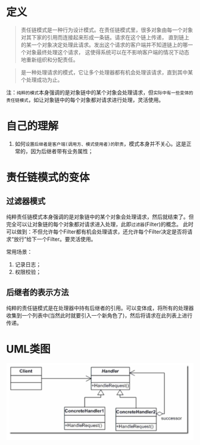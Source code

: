 # 定义
> 责任链模式是一种行为设计模式。在责任链模式里，很多对象由每一个对象对其下家的引用而连接起来形成一条链。请求在这个链上传递，
> 直到链上的某一个对象决定处理此请求。发出这个请求的客户端并不知道链上的哪一个对象最终处理这个请求，
> 这使得系统可以在不影响客户端的情况下动态地重新组织和分配责任。

> 是一种处理请求的模式，它让多个处理器都有机会处理该请求，直到其中某个处理成功为止。

注：`纯粹的模式`本身强调的是对象链中的某个对象会处理请求，但`实际中有一些变体的责任链模式`，如让对象链中的每个对象都对请求进行处理，灵活使用。

# 自己的理解
1. 如何`设置后继者是客户端(调用方、模式使用者)的职责`，模式本身并不关心。这是正常的，因为后继者带有业务属性；


# 责任链模式的变体
## 过滤器模式
纯粹责任链模式本身强调的是对象链中的某个对象会处理请求，然后就结束了。但完全可以让对象链的每个对象都对请求进入处理，此即`过滤器`(Filter)的概念。
此时可以做到：不但允许每个Filter都有机会处理请求，还允许每个Filter决定是否将请求“放行”给下一个Filter。要灵活使用。

常用场景：
1. 记录日志；
2. 权限校验；

## 后继者的表示方法
纯粹的责任链模式是在处理器中持有后继者的引用。可以变体成，将所有的处理器收集到一个列表中(当然此时就要引入一个新角色了)，然后将请求在此列表上进行传递。

# UML类图
![纯的责任链模式](https://github.com/jssgsy/java/raw/master/src/main/java/com/univ/patterndesign/chain/chain_uml.png)